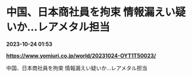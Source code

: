 # 中国、日本商社員を拘束 情報漏えい疑いか…レアメタル担当

**2023-10-24 01:53**

**https://www.yomiuri.co.jp/world/20231024-OYT1T50023/**

中国、日本商社員を拘束 情報漏えい疑いか…レアメタル担当